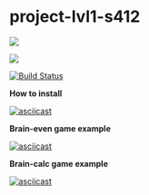 # project-lvl1-s412

<a href="https://codeclimate.com/github/kripton-it/project-lvl1-s412/maintainability"><img src="https://api.codeclimate.com/v1/badges/67c1cdcda050d6305964/maintainability" /></a>

<a href="https://codeclimate.com/github/kripton-it/project-lvl1-s412/test_coverage"><img src="https://api.codeclimate.com/v1/badges/67c1cdcda050d6305964/test_coverage" /></a>

[![Build Status](https://travis-ci.org/kripton-it/project-lvl1-s412.svg?branch=master)](https://travis-ci.org/kripton-it/project-lvl1-s412)

**How to install**

[![asciicast](https://asciinema.org/a/WKUvJWHHuf29V26zJXjaqF0gT.svg)](https://asciinema.org/a/WKUvJWHHuf29V26zJXjaqF0gT)

**Brain-even game example**

[![asciicast](https://asciinema.org/a/JH5OGt5rjkREJ5VeCo3iYTKO3.svg)](https://asciinema.org/a/JH5OGt5rjkREJ5VeCo3iYTKO3)

**Brain-calc game example**

[![asciicast](https://asciinema.org/a/xXNCZ0XfWS4o33scOOCdtoVRK.svg)](https://asciinema.org/a/xXNCZ0XfWS4o33scOOCdtoVRK)
